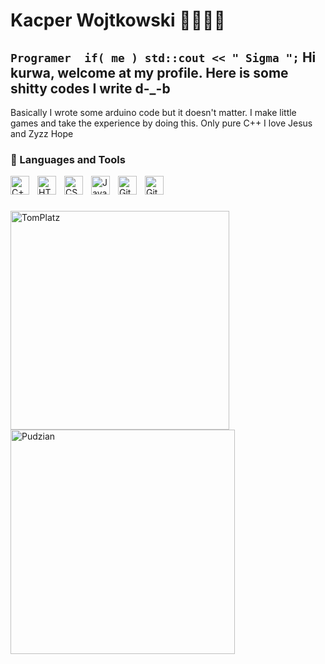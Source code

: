 # Kacper Wojtkowski 🏋️‍♂️👨‍🎓

**`
Programer 
if( me )
   std::cout << " Sigma ";
`**
Hi kurwa, welcome at my profile.
Here is some shitty codes I write d-_-b
---
Basically I wrote some arduino code but it doesn't matter.
I make little games and take the experience by doing this.
Only pure C++
I love Jesus and Zyzz 
Hope



### 🧰 Languages and Tools

<img align="left" alt="C++" width="30px" style="padding-right:10px;" src="https://cdn.jsdelivr.net/gh/devicons/devicon/icons/cplusplus/cplusplus-line.svg" />
<img align="left" alt="HTML" width="30px" style="padding-right:10px;" src="https://cdn.jsdelivr.net/gh/devicons/devicon/icons/html5/html5-plain.svg" />
<img align="left" alt="CSS" width="30px" style="padding-right:10px;" src="https://cdn.jsdelivr.net/gh/devicons/devicon/icons/css3/css3-plain.svg" />
<img align="left" alt="JavaScript" width="30px" style="padding-right:10px;" src="https://cdn.jsdelivr.net/gh/devicons/devicon/icons/javascript/javascript-plain.svg" />
<img align="left" alt="Git" width="30px" style="padding-right:10px;" src="https://cdn.jsdelivr.net/gh/devicons/devicon/icons/git/git-original.svg" />
<img align="left" alt="GitHub" width="30px" src="https://cdn.jsdelivr.net/gh/devicons/devicon/icons/github/github-original.svg" />

<br />

#
  <img width="350px" alt="TomPlatz" src="https://thumbs.gfycat.com/AromaticObviousAddax-size_restricted.gif"><img>
  <img width="359px" alt="Pudzian" src="https://media.tenor.com/Y1YXYRjap3YAAAAd/pudzian-polska.gif"><img>
